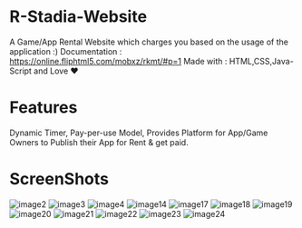 # R-Stadia-Website
A Game/App Rental Website which charges you based on the usage of the application :)
Documentation : https://online.fliphtml5.com/mobxz/rkmt/#p=1
Made with : HTML,CSS,Java-Script and Love ❤️
# Features 
Dynamic Timer,
Pay-per-use Model,
Provides Platform for App/Game Owners to Publish their App for Rent & get paid.

# ScreenShots
![image2](https://github.com/Itsbijoshuman/R-Stadia-Website/assets/93047483/00d760c7-272e-48a8-a802-4481be8a66a7)
![image3](https://github.com/Itsbijoshuman/R-Stadia-Website/assets/93047483/82dd4e63-e900-4b44-b60a-2200d7237941)
![image4](https://github.com/Itsbijoshuman/R-Stadia-Website/assets/93047483/4a71ee56-275f-4505-a546-ffa0d231d1d0)
![image14](https://github.com/Itsbijoshuman/R-Stadia-Website/assets/93047483/cc0193db-a6c0-4212-9182-b987aee5adda)
![image17](https://github.com/Itsbijoshuman/R-Stadia-Website/assets/93047483/401868ec-de69-4390-b819-d20b256d6956)
![image18](https://github.com/Itsbijoshuman/R-Stadia-Website/assets/93047483/e5139ef3-2a86-44e6-90b8-7acc64ea7180)
![image19](https://github.com/Itsbijoshuman/R-Stadia-Website/assets/93047483/6426be2e-6ade-46ff-9b38-ca274cb936a4)
![image20](https://github.com/Itsbijoshuman/R-Stadia-Website/assets/93047483/1a6f2bd6-3c13-42b2-b842-d5a3ae40c4b2)
![image21](https://github.com/Itsbijoshuman/R-Stadia-Website/assets/93047483/33974cb5-0533-4881-a071-c31f8161da6a)
![image22](https://github.com/Itsbijoshuman/R-Stadia-Website/assets/93047483/fbd292a8-6bd5-4977-ad5a-d46f44e6b86d)
![image23](https://github.com/Itsbijoshuman/R-Stadia-Website/assets/93047483/9e326faf-407a-40fc-82e4-a4facac5f584)
![image24](https://github.com/Itsbijoshuman/R-Stadia-Website/assets/93047483/48083782-df14-4bba-98c2-56c6be58fc69)
